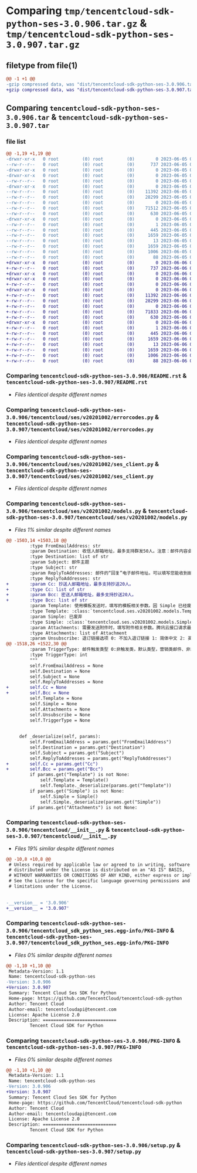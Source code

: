 # Comparing `tmp/tencentcloud-sdk-python-ses-3.0.906.tar.gz` & `tmp/tencentcloud-sdk-python-ses-3.0.907.tar.gz`

## filetype from file(1)

```diff
@@ -1 +1 @@
-gzip compressed data, was "dist/tencentcloud-sdk-python-ses-3.0.906.tar", last modified: Mon Jun  5 00:40:52 2023, max compression
+gzip compressed data, was "dist/tencentcloud-sdk-python-ses-3.0.907.tar", last modified: Tue Jun  6 02:33:14 2023, max compression
```

## Comparing `tencentcloud-sdk-python-ses-3.0.906.tar` & `tencentcloud-sdk-python-ses-3.0.907.tar`

### file list

```diff
@@ -1,19 +1,19 @@
-drwxr-xr-x   0 root         (0) root         (0)        0 2023-06-05 00:40:52.000000 tencentcloud-sdk-python-ses-3.0.906/
--rw-r--r--   0 root         (0) root         (0)      737 2023-06-05 00:40:52.000000 tencentcloud-sdk-python-ses-3.0.906/README.rst
-drwxr-xr-x   0 root         (0) root         (0)        0 2023-06-05 00:40:52.000000 tencentcloud-sdk-python-ses-3.0.906/tencentcloud/
-drwxr-xr-x   0 root         (0) root         (0)        0 2023-06-05 00:40:52.000000 tencentcloud-sdk-python-ses-3.0.906/tencentcloud/ses/
--rw-r--r--   0 root         (0) root         (0)        0 2023-06-05 00:40:52.000000 tencentcloud-sdk-python-ses-3.0.906/tencentcloud/ses/__init__.py
-drwxr-xr-x   0 root         (0) root         (0)        0 2023-06-05 00:40:52.000000 tencentcloud-sdk-python-ses-3.0.906/tencentcloud/ses/v20201002/
--rw-r--r--   0 root         (0) root         (0)    11392 2023-06-05 00:40:52.000000 tencentcloud-sdk-python-ses-3.0.906/tencentcloud/ses/v20201002/errorcodes.py
--rw-r--r--   0 root         (0) root         (0)    28299 2023-06-05 00:40:52.000000 tencentcloud-sdk-python-ses-3.0.906/tencentcloud/ses/v20201002/ses_client.py
--rw-r--r--   0 root         (0) root         (0)        0 2023-06-05 00:40:52.000000 tencentcloud-sdk-python-ses-3.0.906/tencentcloud/ses/v20201002/__init__.py
--rw-r--r--   0 root         (0) root         (0)    71512 2023-06-05 00:40:52.000000 tencentcloud-sdk-python-ses-3.0.906/tencentcloud/ses/v20201002/models.py
--rw-r--r--   0 root         (0) root         (0)      630 2023-06-05 00:40:52.000000 tencentcloud-sdk-python-ses-3.0.906/tencentcloud/__init__.py
-drwxr-xr-x   0 root         (0) root         (0)        0 2023-06-05 00:40:52.000000 tencentcloud-sdk-python-ses-3.0.906/tencentcloud_sdk_python_ses.egg-info/
--rw-r--r--   0 root         (0) root         (0)        1 2023-06-05 00:40:52.000000 tencentcloud-sdk-python-ses-3.0.906/tencentcloud_sdk_python_ses.egg-info/dependency_links.txt
--rw-r--r--   0 root         (0) root         (0)      445 2023-06-05 00:40:52.000000 tencentcloud-sdk-python-ses-3.0.906/tencentcloud_sdk_python_ses.egg-info/SOURCES.txt
--rw-r--r--   0 root         (0) root         (0)     1659 2023-06-05 00:40:52.000000 tencentcloud-sdk-python-ses-3.0.906/tencentcloud_sdk_python_ses.egg-info/PKG-INFO
--rw-r--r--   0 root         (0) root         (0)       13 2023-06-05 00:40:52.000000 tencentcloud-sdk-python-ses-3.0.906/tencentcloud_sdk_python_ses.egg-info/top_level.txt
--rw-r--r--   0 root         (0) root         (0)     1659 2023-06-05 00:40:52.000000 tencentcloud-sdk-python-ses-3.0.906/PKG-INFO
--rw-r--r--   0 root         (0) root         (0)     1006 2023-06-05 00:40:52.000000 tencentcloud-sdk-python-ses-3.0.906/setup.py
--rw-r--r--   0 root         (0) root         (0)       88 2023-06-05 00:40:52.000000 tencentcloud-sdk-python-ses-3.0.906/setup.cfg
+drwxr-xr-x   0 root         (0) root         (0)        0 2023-06-06 02:33:14.000000 tencentcloud-sdk-python-ses-3.0.907/
+-rw-r--r--   0 root         (0) root         (0)      737 2023-06-06 02:33:14.000000 tencentcloud-sdk-python-ses-3.0.907/README.rst
+drwxr-xr-x   0 root         (0) root         (0)        0 2023-06-06 02:33:14.000000 tencentcloud-sdk-python-ses-3.0.907/tencentcloud/
+drwxr-xr-x   0 root         (0) root         (0)        0 2023-06-06 02:33:14.000000 tencentcloud-sdk-python-ses-3.0.907/tencentcloud/ses/
+-rw-r--r--   0 root         (0) root         (0)        0 2023-06-06 02:33:14.000000 tencentcloud-sdk-python-ses-3.0.907/tencentcloud/ses/__init__.py
+drwxr-xr-x   0 root         (0) root         (0)        0 2023-06-06 02:33:14.000000 tencentcloud-sdk-python-ses-3.0.907/tencentcloud/ses/v20201002/
+-rw-r--r--   0 root         (0) root         (0)    11392 2023-06-06 02:33:14.000000 tencentcloud-sdk-python-ses-3.0.907/tencentcloud/ses/v20201002/errorcodes.py
+-rw-r--r--   0 root         (0) root         (0)    28299 2023-06-06 02:33:14.000000 tencentcloud-sdk-python-ses-3.0.907/tencentcloud/ses/v20201002/ses_client.py
+-rw-r--r--   0 root         (0) root         (0)        0 2023-06-06 02:33:14.000000 tencentcloud-sdk-python-ses-3.0.907/tencentcloud/ses/v20201002/__init__.py
+-rw-r--r--   0 root         (0) root         (0)    71833 2023-06-06 02:33:14.000000 tencentcloud-sdk-python-ses-3.0.907/tencentcloud/ses/v20201002/models.py
+-rw-r--r--   0 root         (0) root         (0)      630 2023-06-06 02:33:14.000000 tencentcloud-sdk-python-ses-3.0.907/tencentcloud/__init__.py
+drwxr-xr-x   0 root         (0) root         (0)        0 2023-06-06 02:33:14.000000 tencentcloud-sdk-python-ses-3.0.907/tencentcloud_sdk_python_ses.egg-info/
+-rw-r--r--   0 root         (0) root         (0)        1 2023-06-06 02:33:14.000000 tencentcloud-sdk-python-ses-3.0.907/tencentcloud_sdk_python_ses.egg-info/dependency_links.txt
+-rw-r--r--   0 root         (0) root         (0)      445 2023-06-06 02:33:14.000000 tencentcloud-sdk-python-ses-3.0.907/tencentcloud_sdk_python_ses.egg-info/SOURCES.txt
+-rw-r--r--   0 root         (0) root         (0)     1659 2023-06-06 02:33:14.000000 tencentcloud-sdk-python-ses-3.0.907/tencentcloud_sdk_python_ses.egg-info/PKG-INFO
+-rw-r--r--   0 root         (0) root         (0)       13 2023-06-06 02:33:14.000000 tencentcloud-sdk-python-ses-3.0.907/tencentcloud_sdk_python_ses.egg-info/top_level.txt
+-rw-r--r--   0 root         (0) root         (0)     1659 2023-06-06 02:33:14.000000 tencentcloud-sdk-python-ses-3.0.907/PKG-INFO
+-rw-r--r--   0 root         (0) root         (0)     1006 2023-06-06 02:33:14.000000 tencentcloud-sdk-python-ses-3.0.907/setup.py
+-rw-r--r--   0 root         (0) root         (0)       88 2023-06-06 02:33:14.000000 tencentcloud-sdk-python-ses-3.0.907/setup.cfg
```

### Comparing `tencentcloud-sdk-python-ses-3.0.906/README.rst` & `tencentcloud-sdk-python-ses-3.0.907/README.rst`

 * *Files identical despite different names*

### Comparing `tencentcloud-sdk-python-ses-3.0.906/tencentcloud/ses/v20201002/errorcodes.py` & `tencentcloud-sdk-python-ses-3.0.907/tencentcloud/ses/v20201002/errorcodes.py`

 * *Files identical despite different names*

### Comparing `tencentcloud-sdk-python-ses-3.0.906/tencentcloud/ses/v20201002/ses_client.py` & `tencentcloud-sdk-python-ses-3.0.907/tencentcloud/ses/v20201002/ses_client.py`

 * *Files identical despite different names*

### Comparing `tencentcloud-sdk-python-ses-3.0.906/tencentcloud/ses/v20201002/models.py` & `tencentcloud-sdk-python-ses-3.0.907/tencentcloud/ses/v20201002/models.py`

 * *Files 1% similar despite different names*

```diff
@@ -1503,14 +1503,18 @@
         :type FromEmailAddress: str
         :param Destination: 收信人邮箱地址，最多支持群发50人。注意：邮件内容会显示所有收件人地址，非群发邮件请多次调用API发送。
         :type Destination: list of str
         :param Subject: 邮件主题
         :type Subject: str
         :param ReplyToAddresses: 邮件的“回复”电子邮件地址。可以填写您能收到邮件的邮箱地址，可以是个人邮箱。如果不填，收件人的回复邮件将会发送失败。
         :type ReplyToAddresses: str
+        :param Cc: 抄送人邮箱地址，最多支持抄送20人。
+        :type Cc: list of str
+        :param Bcc: 密送人邮箱地址，最多支持抄送20人。
+        :type Bcc: list of str
         :param Template: 使用模板发送时，填写的模板相关参数。因 Simple 已经废除使用，Template 为必填项
         :type Template: :class:`tencentcloud.ses.v20201002.models.Template`
         :param Simple: 已废弃
         :type Simple: :class:`tencentcloud.ses.v20201002.models.Simple`
         :param Attachments: 需要发送附件时，填写附件相关参数。腾讯云接口请求最大支持 8M 的请求包，附件内容经过 Base64 预期扩大1.5倍，应该控制所有附件的总大小最大在 4M 以内，整体请求超出 8M 时接口会返回错误
         :type Attachments: list of Attachment
         :param Unsubscribe: 退订链接选项 0: 不加入退订链接 1: 简体中文 2: 英文 3: 繁体中文 4: 西班牙语 5: 法语 6: 德语 7: 日语 8: 韩语 9: 阿拉伯语
@@ -1518,26 +1522,30 @@
         :param TriggerType: 邮件触发类型 0:非触发类，默认类型，营销类邮件、非即时类邮件等选择此类型  1:触发类，验证码等即时发送类邮件，若邮件超过一定大小，系统会自动选择非触发类型通道
         :type TriggerType: int
         """
         self.FromEmailAddress = None
         self.Destination = None
         self.Subject = None
         self.ReplyToAddresses = None
+        self.Cc = None
+        self.Bcc = None
         self.Template = None
         self.Simple = None
         self.Attachments = None
         self.Unsubscribe = None
         self.TriggerType = None
 
 
     def _deserialize(self, params):
         self.FromEmailAddress = params.get("FromEmailAddress")
         self.Destination = params.get("Destination")
         self.Subject = params.get("Subject")
         self.ReplyToAddresses = params.get("ReplyToAddresses")
+        self.Cc = params.get("Cc")
+        self.Bcc = params.get("Bcc")
         if params.get("Template") is not None:
             self.Template = Template()
             self.Template._deserialize(params.get("Template"))
         if params.get("Simple") is not None:
             self.Simple = Simple()
             self.Simple._deserialize(params.get("Simple"))
         if params.get("Attachments") is not None:
```

### Comparing `tencentcloud-sdk-python-ses-3.0.906/tencentcloud/__init__.py` & `tencentcloud-sdk-python-ses-3.0.907/tencentcloud/__init__.py`

 * *Files 19% similar despite different names*

```diff
@@ -10,8 +10,8 @@
 # Unless required by applicable law or agreed to in writing, software
 # distributed under the License is distributed on an "AS IS" BASIS,
 # WITHOUT WARRANTIES OR CONDITIONS OF ANY KIND, either express or implied.
 # See the License for the specific language governing permissions and
 # limitations under the License.
 
 
-__version__ = '3.0.906'
+__version__ = '3.0.907'
```

### Comparing `tencentcloud-sdk-python-ses-3.0.906/tencentcloud_sdk_python_ses.egg-info/PKG-INFO` & `tencentcloud-sdk-python-ses-3.0.907/tencentcloud_sdk_python_ses.egg-info/PKG-INFO`

 * *Files 0% similar despite different names*

```diff
@@ -1,10 +1,10 @@
 Metadata-Version: 1.1
 Name: tencentcloud-sdk-python-ses
-Version: 3.0.906
+Version: 3.0.907
 Summary: Tencent Cloud Ses SDK for Python
 Home-page: https://github.com/TencentCloud/tencentcloud-sdk-python
 Author: Tencent Cloud
 Author-email: tencentcloudapi@tencent.com
 License: Apache License 2.0
 Description: ============================
         Tencent Cloud SDK for Python
```

### Comparing `tencentcloud-sdk-python-ses-3.0.906/PKG-INFO` & `tencentcloud-sdk-python-ses-3.0.907/PKG-INFO`

 * *Files 0% similar despite different names*

```diff
@@ -1,10 +1,10 @@
 Metadata-Version: 1.1
 Name: tencentcloud-sdk-python-ses
-Version: 3.0.906
+Version: 3.0.907
 Summary: Tencent Cloud Ses SDK for Python
 Home-page: https://github.com/TencentCloud/tencentcloud-sdk-python
 Author: Tencent Cloud
 Author-email: tencentcloudapi@tencent.com
 License: Apache License 2.0
 Description: ============================
         Tencent Cloud SDK for Python
```

### Comparing `tencentcloud-sdk-python-ses-3.0.906/setup.py` & `tencentcloud-sdk-python-ses-3.0.907/setup.py`

 * *Files identical despite different names*

